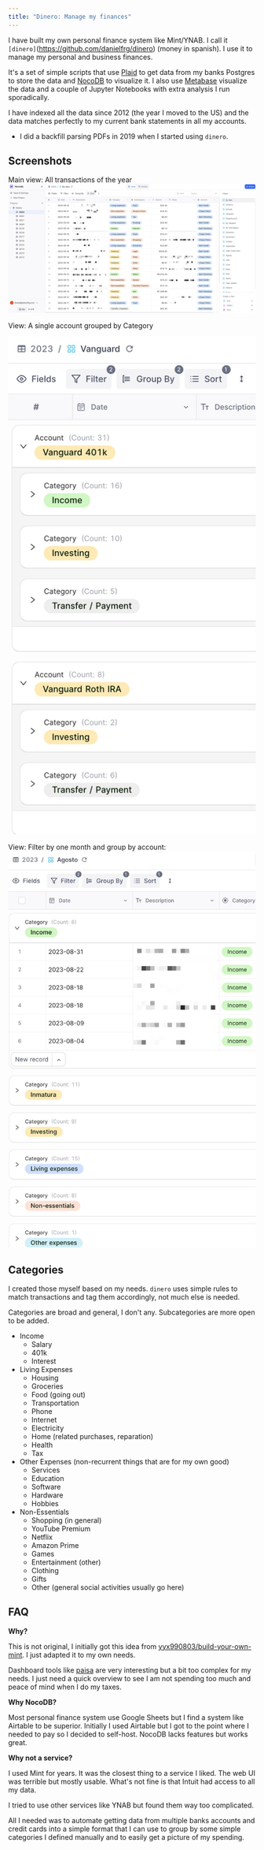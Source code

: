 ```yaml
---
title: "Dinero: Manage my finances"
---
```


I have built my own personal finance system like Mint/YNAB. I call it
`[dinero]`(https://github.com/danielfrg/dinero) (money in spanish). I use it to
manage my personal and business finances.

It's a set of simple scripts that use [Plaid](https://plaid.com/) to get data
from my banks Postgres to store the data and [NocoDB](https://nocodb.com/) to
visualize it. I also use [Metabase](https://www.metabase.com/) visualize the
data and a couple of Jupyter Notebooks with extra analysis I run sporadically.

I have indexed all the data since 2012 (the year I moved to the US) and the data
matches perfectly to my current bank statements in all my accounts.

- I did a backfill parsing PDFs in 2019 when I started using `dinero`.

## Screenshots

Main view: All transactions of the year ![](../../../assets/dinero/by-date.jpg)

View: A single account grouped by Category

![|200](../../../assets/dinero/single-account-group.jpg)

View: Filter by one month and group by account:
![|200](../../../assets/dinero/month-group.jpg)

## Categories

I created those myself based on my needs. `dinero` uses simple rules to match
transactions and tag them accordingly, not much else is needed.

Categories are broad and general, I don't any. Subcategories are more open to be
added.

- Income
  - Salary
  - 401k
  - Interest
- Living Expenses
  - Housing
  - Groceries
  - Food (going out)
  - Transportation
  - Phone
  - Internet
  - Electricity
  - Home (related purchases, reparation)
  - Health
  - Tax
- Other Expenses (non-recurrent things that are for my own good)
  - Services
  - Education
  - Software
  - Hardware
  - Hobbies
- Non-Essentials
  - Shopping (in general)
  - YouTube Premium
  - Netflix
  - Amazon Prime
  - Games
  - Entertainment (other)
  - Clothing
  - Gifts
  - Other (general social activities usually go here)

## FAQ

**Why?**

This is not original, I initially got this idea from
[yyx990803/build-your-own-mint](https://github.com/yyx990803/build-your-own-mint).
I just adapted it to my own needs.

Dashboard tools like [paisa](https://paisa.fyi/) are very interesting but a bit
too complex for my needs. I just need a quick overview to see I am not spending
too much and peace of mind when I do my taxes.

**Why NocoDB?**

Most personal finance system use Google Sheets but I find a system like Airtable
to be superior. Initially I used Airtable but I got to the point where I needed
to pay so I decided to self-host. NocoDB lacks features but works great.

**Why not a service?**

I used Mint for years. It was the closest thing to a service I liked. The web UI
was terrible but mostly usable. What's not fine is that Intuit had access to all
my data.

I tried to use other services like YNAB but found them way too complicated.

All I needed was to automate getting data from multiple banks accounts and
credit cards into a simple format that I can use to group by some simple
categories I defined manually and to easily get a picture of my spending.
